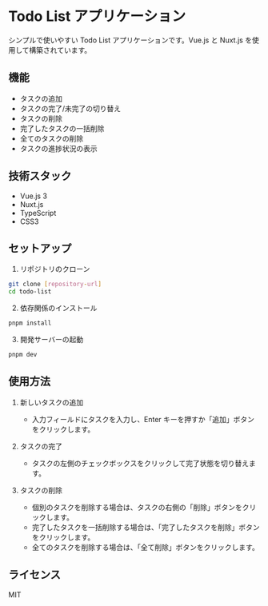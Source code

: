 # Todo List アプリケーション

シンプルで使いやすい Todo List アプリケーションです。Vue.js と Nuxt.js を使用して構築されています。

## 機能

- タスクの追加
- タスクの完了/未完了の切り替え
- タスクの削除
- 完了したタスクの一括削除
- 全てのタスクの削除
- タスクの進捗状況の表示

## 技術スタック

- Vue.js 3
- Nuxt.js
- TypeScript
- CSS3

## セットアップ

1. リポジトリのクローン

```bash
git clone [repository-url]
cd todo-list
```

2. 依存関係のインストール

```bash
pnpm install
```

3. 開発サーバーの起動

```bash
pnpm dev
```

## 使用方法

1. 新しいタスクの追加

   - 入力フィールドにタスクを入力し、Enter キーを押すか「追加」ボタンをクリックします。

2. タスクの完了

   - タスクの左側のチェックボックスをクリックして完了状態を切り替えます。

3. タスクの削除
   - 個別のタスクを削除する場合は、タスクの右側の「削除」ボタンをクリックします。
   - 完了したタスクを一括削除する場合は、「完了したタスクを削除」ボタンをクリックします。
   - 全てのタスクを削除する場合は、「全て削除」ボタンをクリックします。

## ライセンス

MIT
